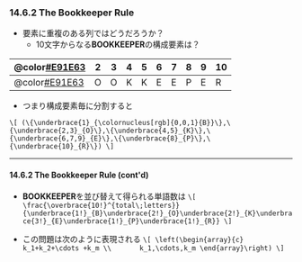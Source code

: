 ### 14.6.2 The Bookkeeper Rule

* 要素に重複のある列ではどうだろうか？
  * 10文字からなる**BOOKKEEPER**の構成要素は？
  
|  @color[#E91E63](1)  |  2  |  3  |  4  |  5  |  6  |  7  |  8  |  9  | 10  |
| --- | --- | --- | --- | --- | --- | --- | --- | --- | --- |
|  @color[#E91E63](B)  |  O  |  O  |  K  |  K  |  E  |  E  |  P  |  E  |  R  |

* つまり構成要素毎に分割すると

`\[
(\{\underbrace{1}_{\colornucleus[rgb]{0,0,1}{B}}\},\{\underbrace{2,3}_{O}\},\{\underbrace{4,5}_{K}\},\{\underbrace{6,7,9}_{E}\},\{\underbrace{8}_{P}\},\{\underbrace{10}_{R}\})
\]`

---
#### 14.6.2 The Bookkeeper Rule (cont'd)

* **BOOKKEEPER**を並び替えて得られる単語数は
`\[
\frac{\overbrace{10!}^{total\;letters}}{\underbrace{1!}_{B}\underbrace{2!}_{O}\underbrace{2!}_{K}\underbrace{3!}_{E}\underbrace{1!}_{P}\underbrace{1!}_{R}}
\]`

* この問題は次のように表現される
`\[
\left(\begin{array}{c}      k_1+k_2+\cdots +k_m \\       k_1,\cdots,k_m \end{array}\right)
\]`

<!--
`\[
\frac{20!}{5!)^4}
\]`
-->

